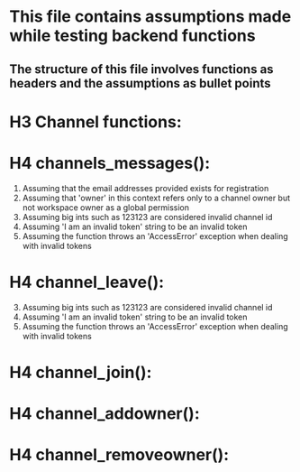 This file contains assumptions made while testing backend functions
===================================================================
The structure of this file involves functions as headers and the assumptions as bullet points
------------------------------------------------------------------
# H3 Channel functions:

# H4 channels_messages():
1. Assuming that the email addresses provided exists for registration
2. Assuming that 'owner' in this context refers only to a channel owner but not workspace owner as a global permission 
3. Assuming big ints such as 123123 are considered invalid channel id
4. Assuming 'I am an invalid token' string to be an invalid token
5. Assuming the function throws an 'AccessError' exception when dealing with invalid tokens

# H4 channel_leave():
3. Assuming big ints such as 123123 are considered invalid channel id
4. Assuming 'I am an invalid token' string to be an invalid token
5. Assuming the function throws an 'AccessError' exception when dealing with invalid tokens

# H4 channel_join():

# H4 channel_addowner():

# H4 channel_removeowner():